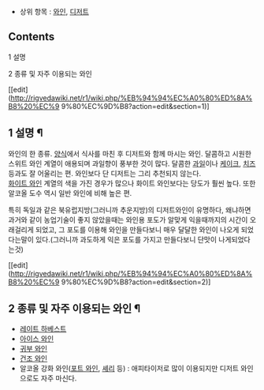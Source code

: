   * 상위 항목 : [와인](%EC%99%80%EC%9D%B8.md), [디저트](%EB%94%94%EC%A0%80%ED%8A%B8.md)  

## Contents

    

1 설명

2 종류 및 자주 이용되는 와인

[[edit](http://rigvedawiki.net/r1/wiki.php/%EB%94%94%EC%A0%80%ED%8A%B8%20%EC%9
9%80%EC%9D%B8?action=edit&section=1)]

## 1 설명 ¶

와인의 한 종류. [양식](%EC%96%91%EC%8B%9D.md)에서 식사를 마친 후 디저트와 함께 마시는 와인. 달콤하고 시원한
스위트 와인 계열이 애용되며 과일향이 풍부한 것이 많다. 달콤한 [과일](%EA%B3%BC%EC%9D%BC.md)이나
[케이크](%EC%BC%80%EC%9D%B4%ED%81%AC.md), [치즈](%EC%B9%98%EC%A6%88.md) 등과도 잘
어울리는 편. 와인보다 단 디저트는 그리 추천되지 않는다.  
[화이트 와인](%ED%99%94%EC%9D%B4%ED%8A%B8%20%EC%99%80%EC%9D%B8.md) 계열의 색을 가진 경우가
많으나 화이트 와인보다는 당도가 훨씬 높다. 또한 알코올 도수 역시 일반 와인에 비해 높은 편.

  

특히 독일과 같은 북유럽지방(그러니까 추운지방)의 디저트와인이 유명하다, 왜냐하면 과거와 같이 농업기술이 좋지 않았을때는 와인용 포도가
알맞게 익을때까지의 시간이 오래걸리게 되었고, 그 포도를 이용해 와인을 만들다보니 매우 달달한 와인이 나오게 되었다는말이 있다.(그러니까
과도하게 익은 포도를 가지고 만들다보니 단맛이 나게되었다는것)

[[edit](http://rigvedawiki.net/r1/wiki.php/%EB%94%94%EC%A0%80%ED%8A%B8%20%EC%9
9%80%EC%9D%B8?action=edit&section=2)]

## 2 종류 및 자주 이용되는 와인 ¶

  * [레이트 하베스트](%EB%A0%88%EC%9D%B4%ED%8A%B8%20%ED%95%98%EB%B2%A0%EC%8A%A4%ED%8A%B8.md)
  * [아이스 와인](%EC%95%84%EC%9D%B4%EC%8A%A4%20%EC%99%80%EC%9D%B8.md)
  * [귀부 와인](%EA%B7%80%EB%B6%80%20%EC%99%80%EC%9D%B8.md)
  * [건조 와인](%EA%B1%B4%EC%A1%B0%20%EC%99%80%EC%9D%B8.md)
  * 알코올 강화 와인([포트 와인](%ED%8F%AC%ED%8A%B8%20%EC%99%80%EC%9D%B8.md), [셰리](%EC%85%B0%EB%A6%AC.md) 등) : 애피타이저로 많이 이용되지만 디저트 와인으로도 자주 마신다.

